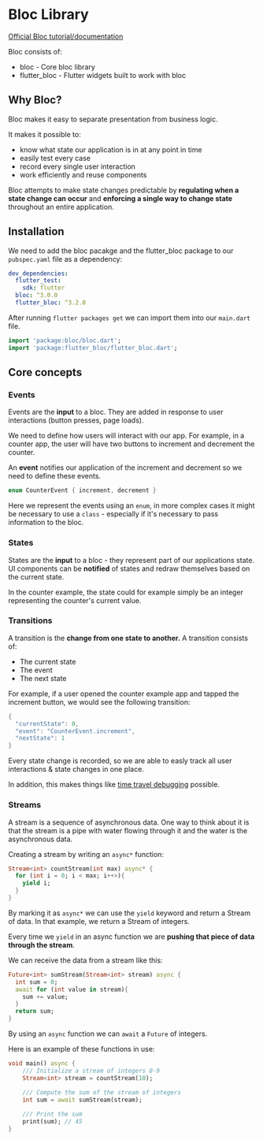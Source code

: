 # Bloc Library

[Official Bloc tutorial/documentation](https://bloclibrary.dev/#/gettingstarted)

Bloc consists of:

* bloc - Core bloc library
* flutter_bloc - Flutter widgets built to work with bloc

## Why Bloc?

Bloc makes it easy to separate presentation from business logic. 

It makes it possible to:

* know what state our application is in at any point in time
* easily test every case
* record every single user interaction
* work efficiently and reuse components

Bloc attempts to make state changes predictable by **regulating when a state change can occur** and **enforcing a single way to change state** throughout an entire application.

## Installation

We need to add the bloc pacakge and the flutter_bloc package to our ```pubspec.yaml``` file as a dependency:


```yaml
dev_dependencies:
  flutter_test:
    sdk: flutter
  bloc: ^3.0.0
  flutter_bloc: ^3.2.0
```

After running ```flutter packages get``` we can import them into our ```main.dart``` file.

```dart
import 'package:bloc/bloc.dart';
import 'package:flutter_bloc/flutter_bloc.dart';
```

## Core concepts

### Events

Events are the **input** to a bloc. They are added in response to user interactions (button presses, page loads).

We need to define how users will interact with our app. For example, in a counter app, the user will have two buttons to increment and decrement the counter.

An **event** notifies our application of the increment and decrement so we need to define these events.

```dart
enum CounterEvent { increment, decrement }
```

Here we represent the events using an ```enum```, in more complex cases it might be necessary to use a ```class``` - especially if it's necessary to pass information to the bloc.

### States

States are the **input** to a bloc - they represent part of our applications state. UI components can be **notified** of states and redraw themselves based on the current state.

In the counter example, the state could for example simply be an integer representing the counter's current value.

### Transitions

A transition is the **change from one state to another.** A transition consists of:

* The current state
* The event
* The next state

For example, if a user opened the counter example app and tapped the increment button, we would see the following transition:

```dart
{
  "currentState": 0,
  "event": "CounterEvent.increment",
  "nextState": 1
}
```

Every state change is recorded, so we are able to easly track all user interactions & state changes in one place.

In addition, this makes things like [time travel debugging](https://en.wikipedia.org/wiki/Time_travel_debugging) possible.

### Streams

A stream is a sequence of asynchronous data. One way to think about it is that the stream is a pipe with water flowing through it and the water is the asynchronous data.

Creating a stream by writing an ```async*``` function:

```dart
Stream<int> countStream(int max) async* {
  for (int i = 0; i < max; i++>){
    yield i;
  }
}
```

By marking it as ```async*``` we can use the ```yield``` keyword and return a Stream of data. In that example, we return a Stream of integers.

Every time we ```yield``` in an async function we are **pushing that piece of data through the stream**.

We can receive the data from a stream like this:

```dart
Future<int> sumStream(Stream<int> stream) async {
  int sum = 0;
  await for (int value in stream){
    sum += value;
  }
  return sum;
}
```

By using an ```async``` function we can ```await``` a ```Future``` of integers.

Here is an example of these functions in use:

```dart
void main() async {
    /// Initialize a stream of integers 0-9
    Stream<int> stream = countStream(10);

    /// Compute the sum of the stream of integers
    int sum = await sumStream(stream);
    
    /// Print the sum
    print(sum); // 45
}
```